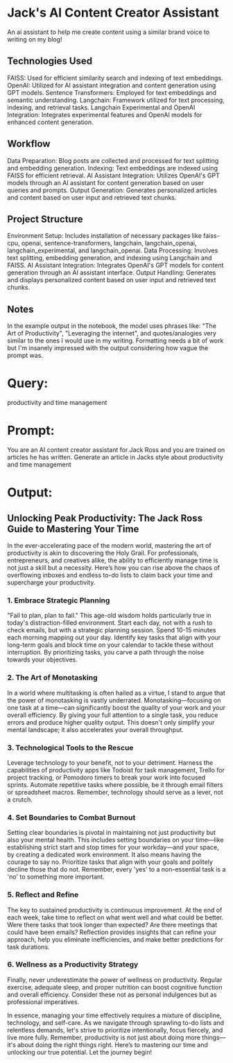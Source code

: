 # Jack's AI Content Creator Assistant
An ai assistant to help me create content using a similar brand voice to writing on my blog! 

## Technologies Used
FAISS: Used for efficient similarity search and indexing of text embeddings.</n>
OpenAI: Utilized for AI assistant integration and content generation using GPT models.
Sentence Transformers: Employed for text embeddings and semantic understanding.
Langchain: Framework utilized for text processing, indexing, and retrieval tasks.
Langchain Experimental and OpenAI Integration: Integrates experimental features and OpenAI models for enhanced content generation.

## Workflow
Data Preparation: Blog posts are collected and processed for text splitting and embedding generation.
Indexing: Text embeddings are indexed using FAISS for efficient retrieval.
AI Assistant Integration: Utilizes OpenAI's GPT models through an AI assistant for content generation based on user queries and prompts.
Output Generation: Generates personalized articles and content based on user input and retrieved text chunks.

## Project Structure
Environment Setup: Includes installation of necessary packages like faiss-cpu, openai, sentence-transformers, langchain, langchain_openai, langchain_experimental, and langchain_openai.
Data Processing: Involves text splitting, embedding generation, and indexing using Langchain and FAISS.
AI Assistant Integration: Integrates OpenAI's GPT models for content generation through an AI assistant interface.
Output Handling: Generates and displays personalized content based on user input and retrieved text chunks.

## Notes
In the example output in the notebook, the model uses phrases like: "The Art of Productivity", "Leveraging the internet", and quotes/analogies very similar to the ones I would use in my writing. Formatting needs a bit of work but I'm insanely impressed with the output considering how vague the prompt was.

# Query:
productivity and time management

# Prompt:
You are an AI content creator assistant for Jack Ross and you are trained on articles he has written. Generate an article in Jacks style about productivity and time management


# Output:

## Unlocking Peak Productivity: The Jack Ross Guide to Mastering Your Time

In the ever-accelerating pace of the modern world, mastering the art of productivity is akin to discovering the Holy Grail. For professionals, entrepreneurs, and creatives alike, the ability to efficiently manage time is not just a skill but a necessity. Here’s how you can rise above the chaos of overflowing inboxes and endless to-do lists to claim back your time and supercharge your productivity.

### 1. **Embrace Strategic Planning**

"Fail to plan, plan to fail." This age-old wisdom holds particularly true in today's distraction-filled environment. Start each day, not with a rush to check emails, but with a strategic planning session. Spend 10-15 minutes each morning mapping out your day. Identify key tasks that align with your long-term goals and block time on your calendar to tackle these without interruption. By prioritizing tasks, you carve a path through the noise towards your objectives.

### 2. **The Art of Monotasking**

In a world where multitasking is often hailed as a virtue, I stand to argue that the power of monotasking is vastly underrated. Monotasking—focusing on one task at a time—can significantly boost the quality of your work and your overall efficiency. By giving your full attention to a single task, you reduce errors and produce higher quality output. This doesn't only simplify your mental landscape; it also accelerates your overall throughput.

### 3. **Technological Tools to the Rescue**

Leverage technology to your benefit, not to your detriment. Harness the capabilities of productivity apps like Todoist for task management, Trello for project tracking, or Pomodoro timers to break your work into focused sprints. Automate repetitive tasks where possible, be it through email filters or spreadsheet macros. Remember, technology should serve as a lever, not a crutch.

### 4. **Set Boundaries to Combat Burnout**

Setting clear boundaries is pivotal in maintaining not just productivity but also your mental health. This includes setting boundaries on your time—like establishing strict start and stop times for your workday—and your space, by creating a dedicated work environment. It also means having the courage to say no. Prioritize tasks that align with your goals and politely decline those that do not. Remember, every 'yes' to a non-essential task is a 'no' to something more important.

### 5. **Reflect and Refine**

The key to sustained productivity is continuous improvement. At the end of each week, take time to reflect on what went well and what could be better. Were there tasks that took longer than expected? Are there meetings that could have been emails? Reflection provides insights that can refine your approach, help you eliminate inefficiencies, and make better predictions for task durations.

### 6. **Wellness as a Productivity Strategy**

Finally, never underestimate the power of wellness on productivity. Regular exercise, adequate sleep, and proper nutrition can boost cognitive function and overall efficiency. Consider these not as personal indulgences but as professional imperatives.

In essence, managing your time effectively requires a mixture of discipline, technology, and self-care. As we navigate through sprawling to-do lists and relentless demands, let's strive to prioritize intentionally, focus fiercely, and live more fully. Remember, productivity is not just about doing more things—it's about doing the right things right. Here’s to mastering our time and unlocking our true potential. Let the journey begin!
